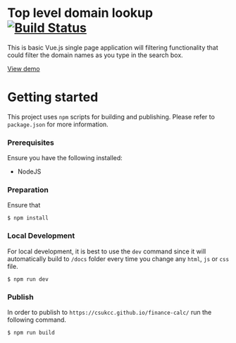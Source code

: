 # Top level domain lookup [![Build Status](https://travis-ci.org/hdong92/top-level-domain-lookup.svg?branch=master)](https://travis-ci.org/hdong92/top-level-domain-lookup)

This is basic Vue.js single page application will filtering functionality that could filter the domain names as you type in the search box.

[View demo](http://haodong.io/top-level-domain-lookup/)

# Getting started

This project uses `npm` scripts for building and publishing. Please refer to `package.json` for more information.

### Prerequisites

Ensure you have the following installed:
* NodeJS

### Preparation

Ensure that

```
$ npm install
```

### Local Development

For local development, it is best to use the `dev` command since it will automatically build to `/docs` folder every time you change any `html`, `js` or `css` file.

```
$ npm run dev
```


### Publish

In order to publish to `https://csukcc.github.io/finance-calc/` run the following command.

```
$ npm run build
```
